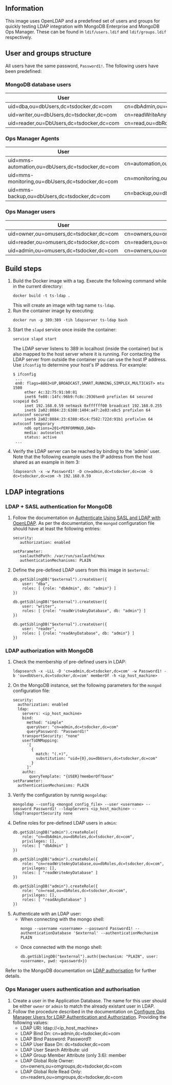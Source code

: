 ## Information

This image uses OpenLDAP and a predefined set of users and groups for quickly testing LDAP integration with MongoDB Enterprise and MongoDB Ops Manager. These can be found in `ldif/users.ldif` and `ldif/groups.ldif` respectively.

## User and groups structure

All users have the same password, `Password1!`. The following users have been predefined:

### MongoDB database users
|User|MemberOf|
|-|-|
|uid=dba,ou=dbUsers,dc=tsdocker,dc=com|cn=dbAdmin,ou=dbRoles,dc=tsdocker,dc=com|
|uid=writer,ou=dbUsers,dc=tsdocker,dc=com|cn=readWriteAnyDatabase,ou=dbRoles,dc=tsdocker,dc=com|
|uid=reader,ou=DbUsers,dc=tsdocker,dc=com|cn=read,ou=dbRoles,dc=tsdocker,dc=com|

### Ops Manager Agents
|User|MemberOf|
|-|-|
|uid=mms-automation,ou=dbUsers,dc=tsdocker,dc=com|cn=automation,ou=dbRoles,dc=tsdocker,dc=com|
|uid=mms-monitoring,ou=dbUsers,dc=tsdocker,dc=com|cn=monitoring,ou=dbRoles,dc=tsdocker,dc=com|
|uid=mms-backup,ou=dbUsers,dc=tsdocker,dc=com|cn=backup,ou=dbRoles,dc=tsdocker,dc=com|

### Ops Manager users
|User|MemberOf|
|-|-|
|uid=owner,ou=omusers,dc=tsdocker,dc=com|cn=owners,ou=omgroups,dc=tsdocker,dc=com|
|uid=reader,ou=omusers,dc=tsdocker,dc=com|cn=readers,ou=omgroups,dc=tsdocker,dc=com|
|uid=admin,ou=omusers,dc=tsdocker,dc=com|cn=owners,ou=omgroups,dc=tsdocker,dc=com|

## Build steps

1. Build the Docker image with a tag. Execute the following command while in the current directory:
   ```
   docker build -t ts-ldap .
   ```
   This will create an image with tag name `ts-ldap`.
1. Run the container image by executing:
   ```
   docker run -p 389:389 -tih ldapserver ts-ldap bash
   ```
1. Start the `slapd` service once inside the container:
   ```
   service slapd start
   ```
   The LDAP server listens to 389 in localhost (inside the container) but is also mapped to the host server where it is running. For contacting the LDAP server from outside the container you can use the host IP address. Use `ifconfig` to determine your host's IP address. For example:
   ```
   $ ifconfig
    ...
    en0: flags=8863<UP,BROADCAST,SMART,RUNNING,SIMPLEX,MULTICAST> mtu 1500
        ether 4c:32:75:91:b0:81
        inet6 fe80::14fc:96b9:fc8c:2936%en0 prefixlen 64 secured scopeid 0x5
        inet 192.168.0.59 netmask 0xffffff00 broadcast 192.168.0.255
        inet6 2a02:8084:23:6380:1404:a47:2e03:e8c5 prefixlen 64 autoconf secured
        inet6 2a02:8084:23:6380:45c4:f582:722d:91b1 prefixlen 64 autoconf temporary
        nd6 options=201<PERFORMNUD,DAD>
        media: autoselect
        status: active
    ...
   ```
1. Verify the LDAP server can be reached by binding to the 'admin' user. Note that the following example uses the IP address from the host shared as an example in item 3:
   ```
   ldapsearch -x -w Password1! -D cn=admin,dc=tsdocker,dc=com -b dc=tsdocker,dc=com -h 192.168.0.59
   ```

## LDAP integrations
### LDAP + SASL authentication for MongoDB

1. Follow the documentation on [Authenticate Using SASL and LDAP with OpenLDAP](https://docs.mongodb.com/manual/tutorial/configure-ldap-sasl-openldap/index.html). As per the documentation, the `mongod` configuration file should have at least the following entries:
   ```
   security:
      authorization: enabled

   setParameter:
      saslauthdPath: /var/run/saslauthd/mux
      authenticationMechanisms: PLAIN
   ```
1. Define the pre-defined LDAP users from this image in `$external`:
   ```
   db.getSiblingDB("$external").createUser({
       user: "dba",
       roles: [ {role: "dbAdmin", db: "admin"} ]
   })

   db.getSiblingDB("$external").createUser({
       user: "writer",
       roles: [ {role: "readWriteAnyDatabase", db: "admin"} ]
   })

   db.getSiblingDB("$external").createUser({
       user: "reader",
       roles: [ {role: "readAnyDatabase", db: "admin"} ]
   })
   ```

### LDAP authorization with MongoDB
1. Check the membership of pre-defined users in LDAP:
   ```
   ldapsearch -x -LLL -D 'cn=admin,dc=tsdocker,dc=com' -w Password1! -b 'ou=dbUsers,dc=tsdocker,dc=com' memberOf -h <ip_host_machine>
   ```
1. On the MongoDB instance, set the following parameters for the `mongod` configuration file:
   ```
   security:
     authorization: enabled
     ldap:
       servers: <ip_host_machine>
       bind:
         method: "simple"
         queryUser: "cn=admin,dc=tsdocker,dc=com"
         queryPassword: "Password1!"
       transportSecurity: "none"
       userToDNMapping:
         '[
           {
             match: "(.+)",
             substitution: "uid={0},ou=dbUsers,dc=tsdocker,dc=com"
           }
         ]'
       authz:
          queryTemplate: "{USER}?memberOf?base"
   setParameter:
     authenticationMechanisms: PLAIN
   ```
1. Verify the configuration by runnig `mongoldap`:
   ```
   mongoldap --config <mongod_config_file> --user <username> --password Password1! --ldapServers <ip_host_machine> --ldapTransportSecurity none
   ```
1. Define roles for pre-defined LDAP users in `admin`:
   ```
   db.getSiblingDB("admin").createRole({
       role: "cn=dbAdmin,ou=dbRoles,dc=tsdocker,dc=com",
       privileges: [],
       roles: [ "dbAdmin" ]
   })

   db.getSiblingDB("admin").createRole({
       role: "cn=readWriteAnyDatabase,ou=dbRoles,dc=tsdocker,dc=com",
       privileges: [],
       roles: [ "readWriteAnyDatabase" ]
   })

   db.getSiblingDB("admin").createRole({
       role: "cn=read,ou=dbRoles,dc=tsdocker,dc=com",
       privileges: [],
       roles: [ "readAnyDatabase" ]
   })
   ```
1. Authenticate with an LDAP user:
   * When connecting with the mongo shell:
      ```
      mongo --username <username> --password Password1! --authenticationDatabase '$external' --authenticationMechanism PLAIN
      ```
   * Once connected with the mongo shell:
      ```
      db.getSiblingDB("$external").auth({mechanism: "PLAIN", user: <username>, pwd: <password>})
      ``` 
Refer to the MongoDB documentation on [LDAP authorisation](https://docs.mongodb.com/manual/core/security-ldap-external/) for further details.

### Ops Manager users authentication and authorisation
1. Create a user in the Application Database. The name for this user should be either `owner` or `admin` to match the already existant user in LDAP.
1. Follow the procedure described in the documentation on [Configure Ops Manager Users for LDAP Authentication and Authorization](https://docs.opsmanager.mongodb.com/current/tutorial/configure-for-ldap-authentication/). Providing the following values:
   - LDAP URI: ldap://<ip_host_machine>
   - LDAP Bind Dn: cn=admin,dc=tsdocker,dc=com
   - LDAP Bind Password: Password1!
   - LDAP User Base Dn: dc=tsdocker,dc=com
   - LDAP User Search Attribute: uid
   - LDAP Group Member Attribute (only 3.6): member
   - LDAP Global Role Owner: cn=owners,ou=omgroups,dc=tsdocker,dc=com
   - LDAP Global Role Read Only: cn=readers,ou=omgroups,dc=tsdocker,dc=com